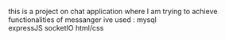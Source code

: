 this is a project on chat application where I am  trying to achieve functionalities of messanger
ive used :
mysql <br>
expressJS
socketIO
html/css
